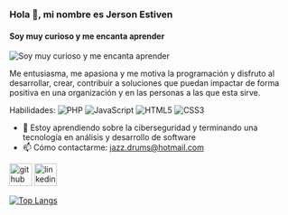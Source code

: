 ### Hola 👋, mi nombre es Jerson Estiven
#### Soy muy curioso y me encanta aprender
![Soy muy curioso y me encanta aprender](https://media.slid.es/uploads/493235/images/5139088/Programacion.png)

Me entusiasma, me apasiona y me motiva la programación y disfruto al desarrollar, crear, contribuir a soluciones que puedan impactar de forma positiva en una organización y en las personas a las que esta sirve. 

Habilidades: ![PHP](https://img.shields.io/badge/php-%23777BB4.svg?style=for-the-badge&logo=php&logoColor=white) ![JavaScript](https://img.shields.io/badge/javascript-%23323330.svg?style=for-the-badge&logo=javascript&logoColor=%23F7DF1E) ![HTML5](https://img.shields.io/badge/html5-%23E34F26.svg?style=for-the-badge&logo=html5&logoColor=white) ![CSS3](https://img.shields.io/badge/css3-%231572B6.svg?style=for-the-badge&logo=css3&logoColor=white)

- 🌱 Estoy aprendiendo sobre la ciberseguridad y terminando una tecnología en análisis y desarrollo de software 
- 📫 Cómo contactarme: jazz.drums@hotmail.com 


[<img src='https://cdn.jsdelivr.net/npm/simple-icons@3.0.1/icons/github.svg' alt='github' height='40'>](https://github.com/Jerson-Giraldo)  [<img src='https://cdn.jsdelivr.net/npm/simple-icons@3.0.1/icons/linkedin.svg' alt='linkedin' height='40'>](https://www.linkedin.com/in/https://www.linkedin.com/in/jerson-estiven-giraldo-casta%C3%B1eda-06838b23a?lipi=urn%3Ali%3Apage%3Ad_flagship3_profile_view_base_contact_details%3BXaTSvGZFTtCU2ePKYvn8SQ%3D%3D/)  

[![Top Langs](https://github-readme-stats.vercel.app/api/top-langs/?username=Jerson-Giraldo)](https://github.com/anuraghazra/github-readme-stats)

